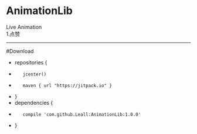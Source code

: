 # AnimationLib<br />
 Live Animation<br />
 1.点赞
 - - -
#Download
* repositories {
*        jcenter()
*        maven { url "https://jitpack.io" }
*  }
*   dependencies {
*        compile 'com.github.Leall:AnimationLib:1.0.0'
*  }

